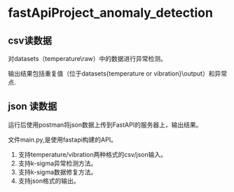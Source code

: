# fastApiProject_anomaly_detection
##  csv读数据
对datasets（temperature\raw）中的数据进行异常检测。

输出结果包括重复值（位于datasets\{temperature or vibration}\output）和异常点.

## json 读数据
运行后使用postman将json数据上传到FastAPI的服务器上，输出结果。

文件main.py,是使用fastapi构建的API。

1. 支持temperature/vibration两种格式的csv/json输入。
2. 支持k-sigma异常检测方法。
3. 支持k-sigma数据修复方法。 
4. 支持json格式的输出。
